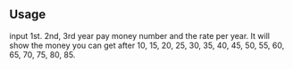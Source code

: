 ## Usage

input 1st. 2nd, 3rd year pay money number and the rate per year.
It will show the money you can get after 10, 15, 20, 25, 30, 35, 40, 45, 50, 55, 60, 65, 70, 75, 80, 85.
